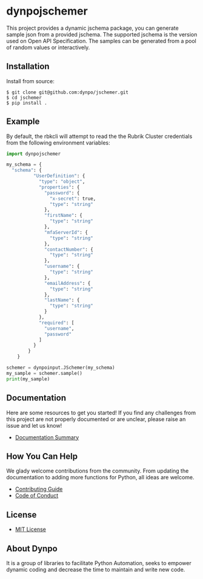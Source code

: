 # dynpojschemer

This project provides a dynamic jschema package, you can generate sample json from a provided jschema. The supported jschema is the version used on Open API Specification. The samples can be generated from a pool of random values or interactively.

## Installation

Install from source:

```
$ git clone git@github.com:dynpo/jschemer.git
$ cd jschemer
$ pip install .
```

## Example

By default, the rbkcli will attempt to read the the Rubrik Cluster credentials from the following environment variables:

```python
import dynpojschemer

my_schema = {
  "schema": {
          "UserDefinition": {
            "type": "object",
            "properties": {
              "password": {
                "x-secret": true,
                "type": "string"
              },
              "firstName": {
                "type": "string"
              },
              "mfaServerId": {
                "type": "string"
              },
              "contactNumber": {
                "type": "string"
              },
              "username": {
                "type": "string"
              },
              "emailAddress": {
                "type": "string"
              },
              "lastName": {
                "type": "string"
              }
            },
            "required": [
              "username",
              "password"
            ]
          }
        }
    }

schemer = dynpoinput.JSchemer(my_schema)
my_sample = schemer.sample()
print(my_sample)

```


## Documentation

Here are some resources to get you started! If you find any challenges from this project are not properly documented or are unclear, please raise an issue and let us know!

* [Documentation Summary](docs/SUMMARY.md)

## How You Can Help

We glady welcome contributions from the community. From updating the documentation to adding more functions for Python, all ideas are welcome.

* [Contributing Guide](CONTRIBUTING.md)
* [Code of Conduct](CODE_OF_CONDUCT.md)

## License

* [MIT License](LICENSE)

## About Dynpo

It is a group of libraries to facilitate Python Automation, seeks to empower dynamic coding and decrease the time to maintain and write new code.
